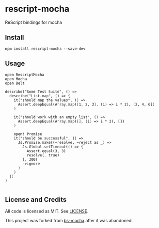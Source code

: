 # rescript-mocha

ReScript bindings for mocha

## Install 

```
npm install rescript-mocha --save-dev 
```

## Usage 

```rescript
open RescriptMocha
open Mocha
open Belt

describe("Some Test Suite", () =>
  describe("List.map", () => {
    it("should map the values", () =>
      Assert.deepEqual(Array.map([1, 2, 3], (i) => i * 2), [2, 4, 6])
    )

    it("should work with an empty list", () =>
      Assert.deepEqual(Array.map([], (i) => i * 2), [])
    )

    open! Promise
    it("should be successful", () =>
      Js.Promise.make((~resolve, ~reject as _) =>
        Js.Global.setTimeout(() => {
          Assert.equal(3, 3)
          resolve(. true)
        }, 300)
        ->ignore
      )
    )
  })
)


```

## License and Credits

All code is licensed as MIT. See [LICENSE](LICENSE).

This project was forked from [bs-mocha](https://github.com/reasonml-community/bs-mocha) after it was abandoned.
